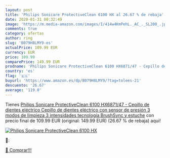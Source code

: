 ```yaml
---
layout: post
title: 'Philips Sonicare ProtectiveClean 6100 HX al 26.67 % de rebaja'
date: 2020-01-31 00:32:49
image: 'https://m.media-amazon.com/images/I/414w4KmPehL._AC_._SL200_.jpg'
comments: true
category: ofertas
author: ring
slug: 'B079H8LMY9-es'
actualPrice: 109.99 EUR
currency: EUR
price: 109.99
comparePrice: 149.99 EUR
prodname: 'Philips Sonicare ProtectiveClean 6100 HX6871/47 - Cepillo de dientes eléctrico  Cepillo de dientes eléctrico con sensor de presión  3 modos de limpieza  3 intensidades  tecnología BrushSync y estuche'
country: 'es'
flag: '🇪🇸'
buyurl: 'https://www.amazon.es/dp/B079H8LMY9/?tag=tolees-21'
descuento: '26.67'
average: '119.0'
---
```


Tienes [Philips Sonicare ProtectiveClean 6100 HX6871/47 - Cepillo de dientes eléctrico  Cepillo de dientes eléctrico con sensor de presión  3 modos de limpieza  3 intensidades  tecnología BrushSync y estuche](https://www.amazon.es/dp/B079H8LMY9/?tag=tolees-21) con precio final de  109.99 EUR (original: 149.99 EUR) (26.67 %  de rebaja) aqui!

[![Philips Sonicare ProtectiveClean 6100 HX](https://m.media-amazon.com/images/I/414w4KmPehL._AC_._SL200_.jpg)](https://www.amazon.es/dp/B079H8LMY9/?tag=tolees-21)

🔎:


[🛒 Comprar!!!](https://www.amazon.es/dp/B079H8LMY9/?tag=tolees-21)
